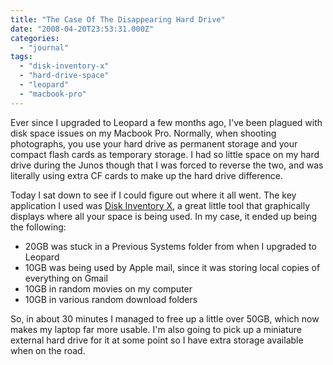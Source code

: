 ```yaml
---
title: "The Case Of The Disappearing Hard Drive"
date: "2008-04-20T23:53:31.000Z"
categories: 
  - "journal"
tags: 
  - "disk-inventory-x"
  - "hard-drive-space"
  - "leopard"
  - "macbook-pro"
---
```


Ever since I upgraded to Leopard a few months ago, I've been plagued with disk space issues on my Macbook Pro. Normally, when shooting photographs, you use your hard drive as permanent storage and your compact flash cards as temporary storage. I had so little space on my hard drive during the Junos though that I was forced to reverse the two, and was literally using extra CF cards to make up the hard drive difference.

Today I sat down to see if I could figure out where it all went. The key application I used was [Disk Inventory X](http://www.derlien.com/), a great little tool that graphically displays where all your space is being used. In my case, it ended up being the following:

- 20GB was stuck in a Previous Systems folder from when I upgraded to Leopard
- 10GB was being used by Apple mail, since it was storing local copies of everything on Gmail
- 10GB in random movies on my computer
- 10GB in various random download folders

So, in about 30 minutes I managed to free up a little over 50GB, which now makes my laptop far more usable. I'm also going to pick up a miniature external hard drive for it at some point so I have extra storage available when on the road.
